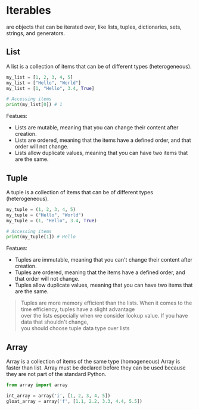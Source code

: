 # Iterables
are objects that can be iterated over, like lists, tuples, dictionaries, sets, strings, and generators.

## List
A list is a collection of items that can be of different types (heterogeneous).
  
  ```python
  my_list = [1, 2, 3, 4, 5]
  my_list = ["Hello", "World"]
  my_list = [1, "Hello", 3.4, True]

  # Accessing items
  print(my_list[0]) # 1
  ```

Featues:
- Lists are mutable, meaning that you can change their content after creation.
- Lists are ordered, meaning that the items have a defined order, and that order will not change.
- Lists allow duplicate values, meaning that you can have two items that are the same.

## Tuple
A tuple is a collection of items that can be of different types (heterogeneous).
    
  ```python
  my_tuple = (1, 2, 3, 4, 5)
  my_tuple = ("Hello", "World")
  my_tuple = (1, "Hello", 3.4, True)
  
  # Accessing items
  print(my_tuple[1]) # Hello
  ```
Featues:
- Tuples are immutable, meaning that you can't change their content after creation.
- Tuples are ordered, meaning that the items have a defined order, and that order will not change.
- Tuples allow duplicate values, meaning that you can have two items that are the same.


> Tuples are more memory efficient than the lists. When it comes to the time efficiency, tuples have a slight advantage  
> over the lists especially when we consider lookup value. If you have data that shouldn't change,  
> you should choose tuple data type over lists

## Array
Array is a collection of items of the same type (homogeneous)
Array is faster than list.
Array must be declared before they can be used because they are not part of the standard Python.

```python
from array import array

int_array = array('i', [1, 2, 3, 4, 5])
gloat_array = array('f', [1.1, 2.2, 3.3, 4.4, 5.5])
```